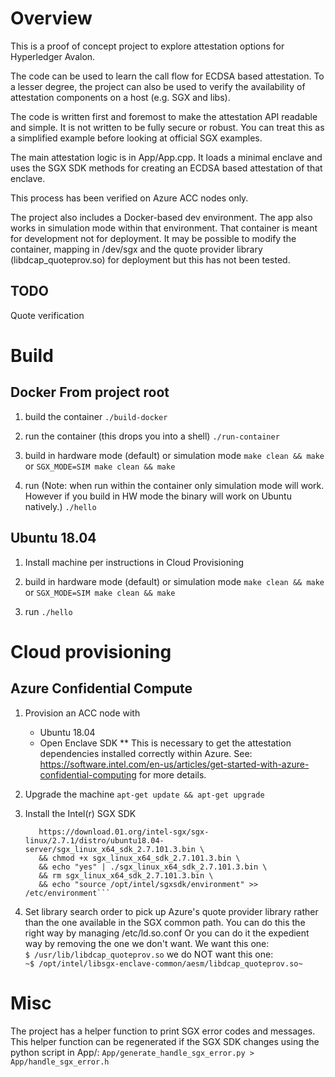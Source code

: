 # Overview
This is a proof of concept project to explore attestation options for
Hyperledger Avalon.

The code can be used to learn the call flow for ECDSA based attestation. To a
lesser degree, the project can also be used to verify the availability of
attestation components on a host (e.g. SGX and libs).

The code is written first and foremost to make the attestation API readable and
simple. It is not written to be fully secure or robust. You can treat this as a
simplified example before looking at official SGX examples.

The main attestation logic is in App/App.cpp. It loads a minimal enclave and
uses the SGX SDK methods for creating an ECDSA based attestation of that
enclave.

This process has been verified on Azure ACC nodes only.

The project also includes a Docker-based dev environment. The app also works in
simulation mode within that environment. That container is meant for development
not for deployment. It may be possible to modify the container, mapping in
/dev/sgx and the quote provider library (libdcap_quoteprov.so) for deployment
but this has not been tested.

## TODO
Quote verification

# Build
## Docker From project root
1. build the container
    ```./build-docker```

1. run the container (this drops you into a shell)
    ```./run-container```

1. build in hardware mode (default) or simulation mode
    ```make clean && make```
    or
    ```SGX_MODE=SIM make clean && make```

1. run (Note: when run within the container only simulation mode will work.
However if you build in HW mode the binary will work on Ubuntu natively.)
    ```./hello```

## Ubuntu 18.04
1. Install machine per instructions in Cloud Provisioning

1. build in hardware mode (default) or simulation mode
    ```make clean && make```
    or
    ```SGX_MODE=SIM make clean && make```

1. run
    ```./hello```

# Cloud provisioning
## Azure Confidential Compute
1. Provision an ACC node with
    * Ubuntu 18.04
    * Open Enclave SDK 
    ** This is necessary to get the attestation dependencies installed correctly within Azure.
    See:
    https://software.intel.com/en-us/articles/get-started-with-azure-confidential-computing
    for more details.

1. Upgrade the machine
    ```apt-get update && apt-get upgrade```

1. Install the Intel(r) SGX SDK
    ```wget
       https://download.01.org/intel-sgx/sgx-linux/2.7.1/distro/ubuntu18.04-server/sgx_linux_x64_sdk_2.7.101.3.bin \
       && chmod +x sgx_linux_x64_sdk_2.7.101.3.bin \
       && echo "yes" | ./sgx_linux_x64_sdk_2.7.101.3.bin \
       && rm sgx_linux_x64_sdk_2.7.101.3.bin \
       && echo "source /opt/intel/sgxsdk/environment" >> /etc/environment```

1. Set library search order to pick up Azure's quote provider library rather
    than the one available in the SGX common path. You can do this the right
    way by managing /etc/ld.so.conf Or you can do it the expedient way by
    removing the one we don't want.
    We want this one:  
    ```$ /usr/lib/libdcap_quoteprov.so```
    we do NOT want this one:  
    ```~$ /opt/intel/libsgx-enclave-common/aesm/libdcap_quoteprov.so~```

# Misc
The project has a helper function to print SGX error codes and messages.
This helper function can be regenerated if the SGX SDK changes using the
python script in App/:
```App/generate_handle_sgx_error.py > App/handle_sgx_error.h```

